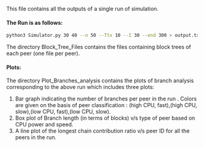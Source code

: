 This file contains all the outputs of a single run of simulation.
#### The Run is as follows:
```bash
python3 Simulator.py 30 40 --n 50 --Ttx 10 --I 30 --end 300 > output.txt
```
The directory Block_Tree_Files contains the files containing block trees of each peer (one file per peer).
#### Plots:
The directory Plot_Branches_analysis contains the plots of branch analysis corresponding to the above run which includes three plots:
1. Bar graph indicating the number of branches per peer in the run . Colors are given on the basis of peer classification : (high CPU, fast),(high CPU, slow),(low CPU, fast),(low CPU, slow).
2. Box plot of Branch length (in terms of blocks) v/s type of peer based on CPU power and speed.
3. A line plot of the longest chain contribution ratio v/s peer ID for all the peers in the run. 
